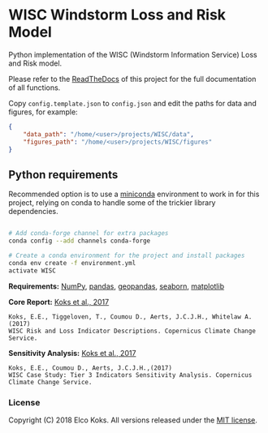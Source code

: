# WISC Windstorm Loss and Risk Model

Python implementation of the WISC (Windstorm Information Service) Loss and Risk model.

Please refer to the [ReadTheDocs](http://wisc.readthedocs.io/) of this project for the full documentation of all functions. 

Copy `config.template.json` to `config.json` and edit the paths for data and
figures, for example:

```json
{
    "data_path": "/home/<user>/projects/WISC/data",
    "figures_path": "/home/<user>/projects/WISC/figures"
}
```

## Python requirements

Recommended option is to use a [miniconda](https://conda.io/miniconda.html)
environment to work in for this project, relying on conda to handle some of the
trickier library dependencies.

```bash

# Add conda-forge channel for extra packages
conda config --add channels conda-forge

# Create a conda environment for the project and install packages
conda env create -f environment.yml
activate WISC

```

**Requirements:** [NumPy](http://www.numpy.org/), [pandas](https://pandas.pydata.org/), [geopandas](http://geopandas.org/), [seaborn](https://seaborn.pydata.org/), [matplotlib](https://matplotlib.org/)

**Core Report:** [Koks et al., 2017](https://wisc.climate.copernicus.eu/wisc/documents/shared/C3S_WISC_Tier%203_Indicator_Descriptions_v1.0.pdf)

```
Koks, E.E., Tiggeloven, T., Coumou D., Aerts, J.C.J.H., Whitelaw A. (2017) 
WISC Risk and Loss Indicator Descriptions. Copernicus Climate Change Service.
```

**Sensitivity Analysis:** [Koks et al., 2017](https://wisc.climate.copernicus.eu/wisc/documents/shared/(C3S_441_Lot3_WISC_SC2-D5.2-VU-RP-17-0084)%20(Case%20Study%20-%20Tier%203%20Indicators%20Sensitivity%20Analysis)%20(1.0).pdf)

```
Koks, E.E., Coumou D., Aerts, J.C.J.H.,(2017) 
WISC Case Study: Tier 3 Indicators Sensitivity Analysis. Copernicus Climate Change Service.
```


### License
Copyright (C) 2018 Elco Koks. All versions released under the [MIT license](LICENSE.md).